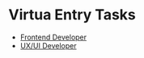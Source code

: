 # Virtua Entry Tasks

- [Frontend Developer](frontend-developer.md)
- [UX/UI Developer](ui-developer.md)
